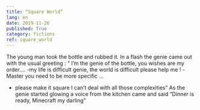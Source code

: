 ```yaml
---
title: “Square World”
lang: en
date: 2019-11-26
published: True
category: fictions
ref: square_world
---
```



The young man took the bottle and rubbed it. In a flash the genie came out with the usual greeting :
“ I’m the genie of the bottle, you wishes are my order....
-my life is difficult genie, the world is difficult please help me !
-Master you need to be more specific ...
- please make it square I can’t deal with all those complexities”
As the genie started glowing a voice from the kitchen came and said
“Dinner is ready, Minecraft my darling”